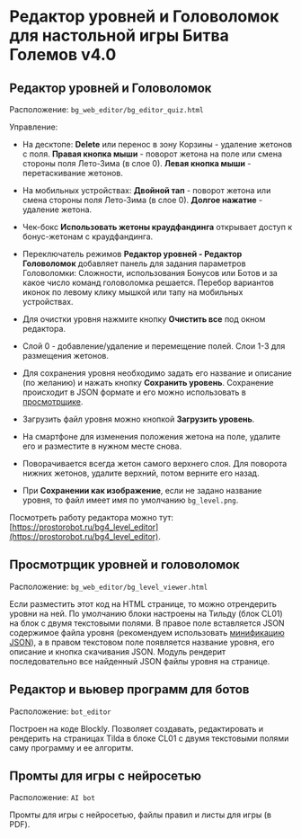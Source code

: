 # Редактор уровней и Головоломок для настольной игры Битва Големов v4.0

## Редактор уровней и Головоломок

Расположение: `bg_web_editor/bg_editor_quiz.html`

Управление:

* На десктопе: **Delete** или перенос в зону Корзины - удаление жетонов с поля. **Правая кнопка мыши** - поворот жетона на поле или смена стороны поля Лето-Зима (в слое 0). **Левая кнопка мыши** - перетаскивание жетонов.

* На мобильных устройствах: **Двойной тап** - поворот жетона или смена стороны поля Лето-Зима (в слое 0). **Долгое нажатие** - удаление жетона.

* Чек-бокс **Использовать жетоны краудфандинга** открывает доступ к бонус-жетонам с краудфандинга.
* Переключатель режимов **Редактор уровней - Редактор Головоломок** добавляет панель для задания параметров Головоломки: Сложности, использования Бонусов или Ботов и за какое число команд головоломка решается. Перебор вариантов иконок по левому клику мышкой или тапу на мобильных устройствах.
* Для очистки уровня нажмите кнопку **Очистить все** под окном редактора.
* Слой 0 - добавление/удаление и перемещение полей. Слои 1-3 для размещения жетонов.
* Для сохранения уровня необходимо задать его название и описание (по желанию) и нажать кнопку **Сохранить уровень**. Сохранение происходит в JSON формате и его можно использовать в [просмотрщике](#просмотрщик-уровней-и-головоломок). 
* Загрузить файл уровня можно кнопкой **Загрузить уровень**.
* На смартфоне для изменения положения жетона на поле, удалите его и разместите в нужном месте снова.
* Поворачивается всегда жетон самого верхнего слоя. Для поворота нижних жетонов, удалите верхний, потом верните его назад.
* При **Сохранении как изображение**, если не задано название уровня, то файл имеет имя по умолчанию `bg_level.png`.

Посмотреть работу редактора можно тут: [https://prostorobot.ru/bg4_level_editor](https://prostorobot.ru/bg4_level_editor).


## Просмотрщик уровней и головоломок

Расположение: `bg_web_editor/bg_level_viewer.html`

Если разместить этот код на HTML странице, то можно отрендерить уровни на ней. По умолчанию блоки настроены на Тильду (блок CL01) на блок с двумя текстовыми полями. В правое поле вставляется JSON содержимое файла уровня (рекомендуем использовать [минификацию JSON](https://seostudio.tools/ru/json-minify)), а в правом текстовом поле появляется название уровня, его описание и кнопка скачивания JSON. Модуль рендерит последовательно все найденный JSON файлы уровня на странице.

## Редактор и вьювер программ для ботов

Расположение: `bot_editor`

Построен на коде Blockly. Позволяет создавать, редактировать и рендерить на страницах Tilda в блоке CL01 с двумя текстовыми полями саму программу и ее алгоритм.

## Промты для игры с нейросетью

Расположение: `AI bot`

Промты для игры с нейросетью, файлы правил и листы для игры (в PDF).
